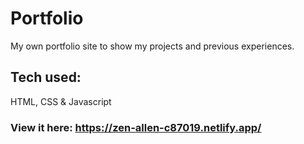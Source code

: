 # Portfolio
My own portfolio site to show my projects and previous experiences. 

## Tech used: 
HTML, CSS & Javascript

### View it here: https://zen-allen-c87019.netlify.app/